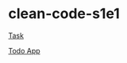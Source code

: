 # clean-code-s1e1

[Task](https://rolling-scopes-school.github.io/stage0/#/stage1/tasks/clean-code/clean-code-s1e1)

[Todo App](https://xopek-pro.github.io/clean-code-s1e1//clean-code-s1e1)           
